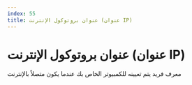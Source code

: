 ```yaml
---
index: 55
title: عنوان بروتوكول الإنترنت (عنوان IP)
---
```

# عنوان بروتوكول الإنترنت (عنوان IP)

معرف فريد يتم تعيينه للكمبيوتر الخاص بك عندما يكون متصلاً بالإنترنت